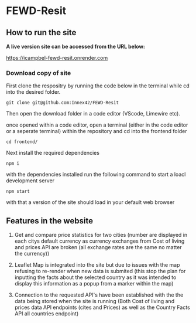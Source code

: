 # FEWD-Resit


## How to run the site

**A live version site can be accessed from the URL below:**

https://icampbel-fewd-resit.onrender.com

### Download copy of site 

First clone the respositry by running the code below in the terminal while cd into the desired folder.

```git clone git@github.com:Innex42/FEWD-Resit```

Then open the download folder in a code editor (VScode, Limewire etc).

once opened within a code editor, open a terminal (either in the code editor or a seperate terminal) within the repository and cd into the frontend folder 


```cd frontend/```

Next install the required dependencies

```npm i```

with the dependencies installed run the following command to start a loacl development server

```npm start```

with that a version of the site should load in your default web browser


## Features in the website

1. Get and compare price statistics for two cities (number are displayed in each citys default currency as currency exchanges from Cost of living and prices API are broken (all exchange rates are the same no matter the currency))

2. Leaflet Map is integrated into the site but due to issues with the map refusing to re-render when new data is submited (this stop the plan for inputting the facts about the selected country as it was intended to display this information as a popup from a marker within the map)

3. Connection to the requested API's have been established with the the data being stored when the site is running (Both Cost of living and prices data API endpoints (cites and Prices) as well as the Country Facts API all countries endpoint)